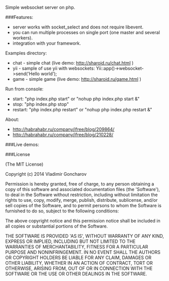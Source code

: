 Simple websocket server on php.

###Features:
* server works with socket_select and does not require libevent.
* you can run multiple processes on single port (one master and several workers).
* integration with your framework.

Examples directory:
* chat - simple chat (live demo: http://sharoid.ru/chat.html )
* yii - sample of use yii with websockets: Yii::app()->websocket->send('Hello world');
* game - simple game (live demo: http://sharoid.ru/game.html )

Run from console:
* start: "php index.php start" or "nohup php index.php start &"
* stop: "php index.php stop"
* restart: "php index.php restart" or "nohup php index.php restart &"

About:
* http://habrahabr.ru/company/ifree/blog/209864/
* http://habrahabr.ru/company/ifree/blog/210228/

###Live demos:

###License

(The MIT License)

Copyright (c) 2014 Vladimir Goncharov

Permission is hereby granted, free of charge, to any person obtaining a copy of this software and associated documentation files (the 'Software'), to deal in the Software without restriction, including without limitation the rights to use, copy, modify, merge, publish, distribute, sublicense, and/or sell copies of the Software, and to permit persons to whom the Software is furnished to do so, subject to the following conditions:

The above copyright notice and this permission notice shall be included in all copies or substantial portions of the Software.

THE SOFTWARE IS PROVIDED 'AS IS', WITHOUT WARRANTY OF ANY KIND, EXPRESS OR IMPLIED, INCLUDING BUT NOT LIMITED TO THE WARRANTIES OF MERCHANTABILITY, FITNESS FOR A PARTICULAR PURPOSE AND NONINFRINGEMENT. IN NO EVENT SHALL THE AUTHORS OR COPYRIGHT HOLDERS BE LIABLE FOR ANY CLAIM, DAMAGES OR OTHER LIABILITY, WHETHER IN AN ACTION OF CONTRACT, TORT OR OTHERWISE, ARISING FROM, OUT OF OR IN CONNECTION WITH THE SOFTWARE OR THE USE OR OTHER DEALINGS IN THE SOFTWARE.
